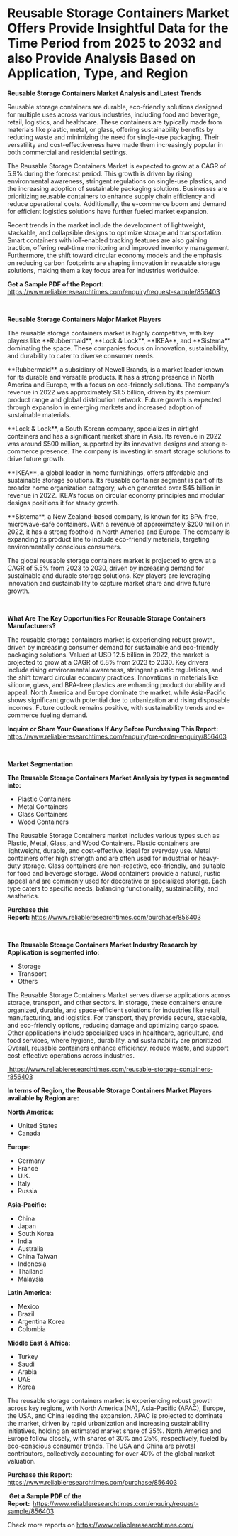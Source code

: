 <p><h1>Reusable Storage Containers Market Offers Provide Insightful Data for the Time Period from 2025 to 2032 and also Provide Analysis Based on Application, Type, and Region</h1></p><p><strong>Reusable Storage Containers Market Analysis and Latest Trends</strong></p>
<p><p>Reusable storage containers are durable, eco-friendly solutions designed for multiple uses across various industries, including food and beverage, retail, logistics, and healthcare. These containers are typically made from materials like plastic, metal, or glass, offering sustainability benefits by reducing waste and minimizing the need for single-use packaging. Their versatility and cost-effectiveness have made them increasingly popular in both commercial and residential settings.</p><p>The Reusable Storage Containers Market is expected to grow at a CAGR of 5.9% during the forecast period. This growth is driven by rising environmental awareness, stringent regulations on single-use plastics, and the increasing adoption of sustainable packaging solutions. Businesses are prioritizing reusable containers to enhance supply chain efficiency and reduce operational costs. Additionally, the e-commerce boom and demand for efficient logistics solutions have further fueled market expansion.</p><p>Recent trends in the market include the development of lightweight, stackable, and collapsible designs to optimize storage and transportation. Smart containers with IoT-enabled tracking features are also gaining traction, offering real-time monitoring and improved inventory management. Furthermore, the shift toward circular economy models and the emphasis on reducing carbon footprints are shaping innovation in reusable storage solutions, making them a key focus area for industries worldwide.</p></p>
<p><strong>Get a Sample PDF of the Report:&nbsp;</strong> <a href="https://www.reliableresearchtimes.com/enquiry/request-sample/856403?utm_campaign=2112&utm_medium=2&utm_source=Github&utm_content=ia&utm_term=25012025&utm_id=reusable-storage-containers">https://www.reliableresearchtimes.com/enquiry/request-sample/856403</a></p>
<p>&nbsp;</p>
<p><strong>Reusable Storage Containers Major Market Players</strong></p>
<p><p>The reusable storage containers market is highly competitive, with key players like **Rubbermaid**, **Lock & Lock**, **IKEA**, and **Sistema** dominating the space. These companies focus on innovation, sustainability, and durability to cater to diverse consumer needs.</p><p>**Rubbermaid**, a subsidiary of Newell Brands, is a market leader known for its durable and versatile products. It has a strong presence in North America and Europe, with a focus on eco-friendly solutions. The company’s revenue in 2022 was approximately $1.5 billion, driven by its premium product range and global distribution network. Future growth is expected through expansion in emerging markets and increased adoption of sustainable materials.</p><p>**Lock & Lock**, a South Korean company, specializes in airtight containers and has a significant market share in Asia. Its revenue in 2022 was around $500 million, supported by its innovative designs and strong e-commerce presence. The company is investing in smart storage solutions to drive future growth.</p><p>**IKEA**, a global leader in home furnishings, offers affordable and sustainable storage solutions. Its reusable container segment is part of its broader home organization category, which generated over $45 billion in revenue in 2022. IKEA’s focus on circular economy principles and modular designs positions it for steady growth.</p><p>**Sistema**, a New Zealand-based company, is known for its BPA-free, microwave-safe containers. With a revenue of approximately $200 million in 2022, it has a strong foothold in North America and Europe. The company is expanding its product line to include eco-friendly materials, targeting environmentally conscious consumers.</p><p>The global reusable storage containers market is projected to grow at a CAGR of 5.5% from 2023 to 2030, driven by increasing demand for sustainable and durable storage solutions. Key players are leveraging innovation and sustainability to capture market share and drive future growth.</p></p>
<p>&nbsp;</p>
<p><strong>What Are The Key Opportunities For Reusable Storage Containers Manufacturers?</strong></p>
<p><p>The reusable storage containers market is experiencing robust growth, driven by increasing consumer demand for sustainable and eco-friendly packaging solutions. Valued at USD 12.5 billion in 2022, the market is projected to grow at a CAGR of 6.8% from 2023 to 2030. Key drivers include rising environmental awareness, stringent plastic regulations, and the shift toward circular economy practices. Innovations in materials like silicone, glass, and BPA-free plastics are enhancing product durability and appeal. North America and Europe dominate the market, while Asia-Pacific shows significant growth potential due to urbanization and rising disposable incomes. Future outlook remains positive, with sustainability trends and e-commerce fueling demand.</p></p>
<p><strong>Inquire or Share Your Questions If Any Before Purchasing This Report:</strong> <a href="https://www.reliableresearchtimes.com/enquiry/pre-order-enquiry/856403?utm_campaign=2112&utm_medium=2&utm_source=Github&utm_content=ia&utm_term=25012025&utm_id=reusable-storage-containers">https://www.reliableresearchtimes.com/enquiry/pre-order-enquiry/856403</a></p>
<p>&nbsp;</p>
<p><strong>Market Segmentation</strong></p>
<p><strong>The Reusable Storage Containers Market Analysis by types is segmented into:</strong></p>
<p><ul><li>Plastic Containers</li><li>Metal Containers</li><li>Glass Containers</li><li>Wood Containers</li></ul></p>
<p><p>The Reusable Storage Containers market includes various types such as Plastic, Metal, Glass, and Wood Containers. Plastic containers are lightweight, durable, and cost-effective, ideal for everyday use. Metal containers offer high strength and are often used for industrial or heavy-duty storage. Glass containers are non-reactive, eco-friendly, and suitable for food and beverage storage. Wood containers provide a natural, rustic appeal and are commonly used for decorative or specialized storage. Each type caters to specific needs, balancing functionality, sustainability, and aesthetics.</p></p>
<p><strong>Purchase this Report:&nbsp;</strong><a href="https://www.reliableresearchtimes.com/purchase/856403?utm_campaign=2112&utm_medium=2&utm_source=Github&utm_content=ia&utm_term=25012025&utm_id=reusable-storage-containers">https://www.reliableresearchtimes.com/purchase/856403</a></p>
<p>&nbsp;</p>
<p><strong>The Reusable Storage Containers Market Industry Research by Application is segmented into:</strong></p>
<p><ul><li>Storage</li><li>Transport</li><li>Others</li></ul></p>
<p><p>The Reusable Storage Containers Market serves diverse applications across storage, transport, and other sectors. In storage, these containers ensure organized, durable, and space-efficient solutions for industries like retail, manufacturing, and logistics. For transport, they provide secure, stackable, and eco-friendly options, reducing damage and optimizing cargo space. Other applications include specialized uses in healthcare, agriculture, and food services, where hygiene, durability, and sustainability are prioritized. Overall, reusable containers enhance efficiency, reduce waste, and support cost-effective operations across industries.</p></p>
<p><a href="https://www.reliableresearchtimes.com/reusable-storage-containers-r856403?utm_campaign=2112&utm_medium=2&utm_source=Github&utm_content=ia&utm_term=25012025&utm_id=reusable-storage-containers">&nbsp;https://www.reliableresearchtimes.com/reusable-storage-containers-r856403</a></p>
<p><strong>In terms of Region, the Reusable Storage Containers Market Players available by Region are:</strong></p>
<p>
    <p> <strong> North America: </strong>
        <ul>
            <li>United States</li>
            <li>Canada</li>
        </ul>
        </p> 
    <p> <strong> Europe: </strong>
        <ul>
            <li>Germany</li>
            <li>France</li>
            <li>U.K.</li>
            <li>Italy</li>
            <li>Russia</li>
        </ul>
        </p> 
    <p> <strong> Asia-Pacific: </strong>
        <ul>
            <li>China</li>
            <li>Japan</li>
            <li>South Korea</li>
            <li>India</li>
            <li>Australia</li>
            <li>China Taiwan</li>
            <li>Indonesia</li>
            <li>Thailand</li>
            <li>Malaysia</li>
        </ul>
        </p> 
    <p> <strong> Latin America: </strong>
        <ul>
            <li>Mexico</li>
            <li>Brazil</li>
            <li>Argentina Korea</li>
            <li>Colombia</li>
        </ul>
        </p> 
    <p> <strong> Middle East & Africa: </strong>
        <ul>
            <li>Turkey</li>
            <li>Saudi</li>
            <li>Arabia</li>
            <li>UAE</li>
            <li>Korea</li>
        </ul>
    </p>
    </p>
<p><p>The reusable storage containers market is experiencing robust growth across key regions, with North America (NA), Asia-Pacific (APAC), Europe, the USA, and China leading the expansion. APAC is projected to dominate the market, driven by rapid urbanization and increasing sustainability initiatives, holding an estimated market share of 35%. North America and Europe follow closely, with shares of 30% and 25%, respectively, fueled by eco-conscious consumer trends. The USA and China are pivotal contributors, collectively accounting for over 40% of the global market valuation.</p></p>
<p><strong>Purchase this Report: </strong><a href="https://www.reliableresearchtimes.com/purchase/856403?utm_campaign=2112&utm_medium=2&utm_source=Github&utm_content=ia&utm_term=25012025&utm_id=reusable-storage-containers">https://www.reliableresearchtimes.com/purchase/856403</a></p>
<p>&nbsp;<strong>Get a Sample PDF of the Report:&nbsp;&nbsp;</strong><a href="https://www.reliableresearchtimes.com/enquiry/request-sample/856403?utm_campaign=2112&utm_medium=2&utm_source=Github&utm_content=ia&utm_term=25012025&utm_id=reusable-storage-containers">https://www.reliableresearchtimes.com/enquiry/request-sample/856403</a></p>
<p><strong></strong></p>
<p>Check more reports on <a href="https://www.reliableresearchtimes.com/?utm_campaign=2112&utm_medium=2&utm_source=Github&utm_content=ia&utm_term=25012025&utm_id=reusable-storage-containers">https://www.reliableresearchtimes.com/</a></p>